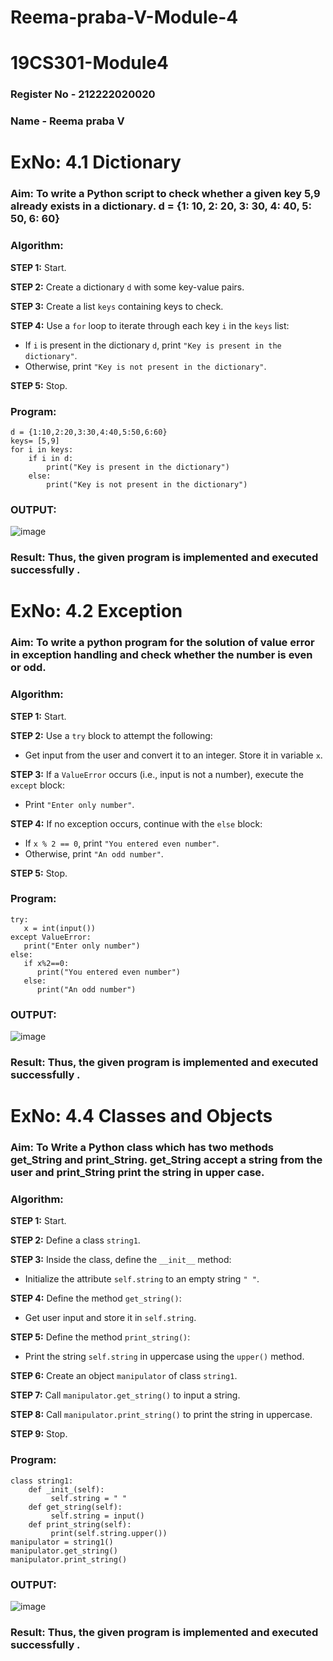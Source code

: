# Reema-praba-V-Module-4
# 19CS301-Module4
### Register No - 212222020020
### Name - Reema praba V

# ExNo: 4.1 Dictionary
### Aim: To write a Python script to check whether a given key  5,9 already exists in a dictionary. d = {1: 10, 2: 20, 3: 30, 4: 40, 5: 50, 6: 60}
### Algorithm:

**STEP 1:** Start.

**STEP 2:** Create a dictionary `d` with some key-value pairs.

**STEP 3:** Create a list `keys` containing keys to check.

**STEP 4:** Use a `for` loop to iterate through each key `i` in the `keys` list:
- If `i` is present in the dictionary `d`, print `"Key is present in the dictionary"`.
- Otherwise, print `"Key is not present in the dictionary"`.

**STEP 5:** Stop.

### Program:
```
d = {1:10,2:20,3:30,4:40,5:50,6:60}
keys= [5,9]
for i in keys:
    if i in d:
        print("Key is present in the dictionary")
    else:
        print("Key is not present in the dictionary")

```
### OUTPUT:
![image](https://github.com/user-attachments/assets/12625925-47c6-4334-a7dd-166d3b022581)

### Result: Thus, the given program is implemented and executed successfully .

# ExNo: 4.2 Exception
### Aim: To write a python program for the solution of value error in exception handling and check whether the number is even or odd.
### Algorithm:

**STEP 1:** Start.

**STEP 2:** Use a `try` block to attempt the following:
- Get input from the user and convert it to an integer. Store it in variable `x`.

**STEP 3:** If a `ValueError` occurs (i.e., input is not a number), execute the `except` block:
- Print `"Enter only number"`.

**STEP 4:** If no exception occurs, continue with the `else` block:
- If `x % 2 == 0`, print `"You entered even number"`.
- Otherwise, print `"An odd number"`.

**STEP 5:** Stop.

### Program:
```
try:
   x = int(input())
except ValueError:
   print("Enter only number")
else:
   if x%2==0:
      print("You entered even number")
   else:
      print("An odd number")

```
### OUTPUT:
![image](https://github.com/user-attachments/assets/4c369168-d68f-46e4-8d5b-8c042c3382ff)

### Result: Thus, the given program is implemented and executed successfully .

# ExNo: 4.4 Classes and Objects 
### Aim: To Write a Python class which has two methods get_String and print_String. get_String accept a string from the user and print_String print the string in upper case.
### Algorithm:

**STEP 1:** Start.

**STEP 2:** Define a class `string1`.

**STEP 3:** Inside the class, define the `__init__` method:
- Initialize the attribute `self.string` to an empty string `" "`.

**STEP 4:** Define the method `get_string()`:
- Get user input and store it in `self.string`.

**STEP 5:** Define the method `print_string()`:
- Print the string `self.string` in uppercase using the `upper()` method.

**STEP 6:** Create an object `manipulator` of class `string1`.

**STEP 7:** Call `manipulator.get_string()` to input a string.

**STEP 8:** Call `manipulator.print_string()` to print the string in uppercase.

**STEP 9:** Stop.

### Program:
```
class string1:
    def _init_(self):
         self.string = " "
    def get_string(self):
         self.string = input()
    def print_string(self):
         print(self.string.upper())
manipulator = string1()
manipulator.get_string()
manipulator.print_string()

```
### OUTPUT:
![image](https://github.com/user-attachments/assets/185ddc06-c8fe-4197-a6c2-abb24cebcb69)

### Result: Thus, the given program is implemented and executed successfully .
